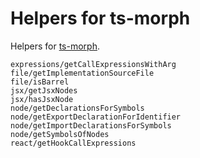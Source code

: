 # Helpers for ts-morph

Helpers for [ts-morph](https://ts-morph.com).

```
expressions/getCallExpressionsWithArg
file/getImplementationSourceFile
file/isBarrel
jsx/getJsxNodes
jsx/hasJsxNode
node/getDeclarationsForSymbols
node/getExportDeclarationForIdentifier
node/getImportDeclarationsForSymbols
node/getSymbolsOfNodes
react/getHookCallExpressions
```
